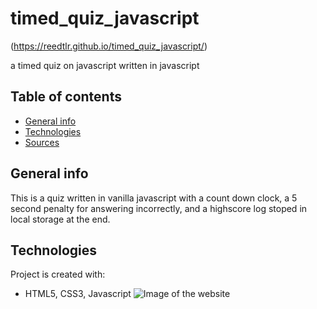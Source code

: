 # timed_quiz_javascript
(https://reedtlr.github.io/timed_quiz_javascript/)

a timed quiz on javascript written in javascript
## Table of contents
* [General info](#general-info)
* [Technologies](#technologies)
* [Sources](#sources)

## General info
This is a quiz written in vanilla javascript with a count down clock, a 5 second penalty for answering incorrectly, and a highscore log stoped in local storage at the end. 
	
## Technologies
Project is created with:
* HTML5, CSS3, Javascript
![Image of the website](https://reedtlr.github.io/timed_quiz_javascript/assets/demo.png)
